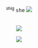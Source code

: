  <p align="center"

ㅤ  <br> ㅤ  <br> ㅤ  <br> ㅤ  <br> ㅤ  <br> ㅤ  <br> ㅤ  <br> 

 <p align="center"

 <sup>shig</sup> <kbd>she</kbd> <img src="https://enchantments.carrd.co/assets/images/gallery06/b1b181cd.gif?v=976bb919"/>
</p>
 <p align="center">
ㅤ  <br> <img src="https://i.pinimg.com/564x/91/4e/24/914e24a6363cfde3346f11560ce50bca.jpg" />
 </p>
 <p align="center"

![](https://komarev.com/ghpvc/?username=nightwlng&color=020203)

ㅤ  <br> 
ㅤ  <br> 
ㅤ  <br> 
 ㅤ  <br> 
 
</p>
